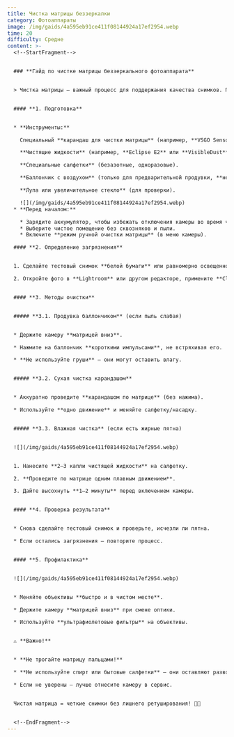 ```yaml
---
title: Чистка матрицы беззеркалки
category: Фотоаппараты
image: /img/gaids/4a595eb91ce411f08144924a17ef2954.webp
time: 20
difficulty: Средне
content: >-
  <!--StartFragment-->


  ### **Гайд по чистке матрицы беззеркального фотоаппарата**


  > Чистка матрицы — важный процесс для поддержания качества снимков. Пыль и грязь на сенсоре проявляются как темные пятна, особенно заметные на закрытых диафрагмах (f/8 и выше).


  #### **1. Подготовка**


  * **Инструменты:**

    Специальный **карандаш для чистки матрицы** (например, **VSGO Sensor Cleaning Pen**).

    **Чистящие жидкости** (например, **Eclipse E2** или **VisibleDust**).

    **Специальные салфетки** (безазотные, одноразовые).

    **Баллончик с воздухом** (только для предварительной продувки, **не использовать компрессор!**).

    **Лупа или увеличительное стекло** (для проверки).

    ![](/img/gaids/4a595eb91ce411f08144924a17ef2954.webp)
  * **Перед началом:**

    * Зарядите аккумулятор, чтобы избежать отключения камеры во время чистки.
    * Выберите чистое помещение без сквозняков и пыли.
    * Включите **режим ручной очистки матрицы** (в меню камеры).

  #### **2. Определение загрязнения**


  1. Сделайте тестовый снимок **белой бумаги** или равномерно освещенной поверхности на **закрытой диафрагме (f/16–f/22)**.

  2. Откройте фото в **Lightroom** или другом редакторе, примените **Clarity +100** и **Exposure -4**, чтобы увидеть пятна.


  #### **3. Методы очистки**


  ##### **3.1. Продувка баллончиком** (если пыль слабая)


  * Держите камеру **матрицей вниз**.

  * Нажмите на баллончик **короткими импульсами**, не встряхивая его.

  * **Не используйте груши** — они могут оставить влагу.


  ##### **3.2. Сухая чистка карандашом**


  * Аккуратно проведите **карандашом по матрице** (без нажима).

  * Используйте **одно движение** и меняйте салфетку/насадку.


  ##### **3.3. Влажная чистка** (если есть жирные пятна)


  ![](/img/gaids/4a595eb91ce411f08144924a17ef2954.webp)


  1. Нанесите **2–3 капли чистящей жидкости** на салфетку.

  2. **Проведите по матрице одним плавным движением**.

  3. Дайте высохнуть **1–2 минуты** перед включением камеры.


  #### **4. Проверка результата**


  * Снова сделайте тестовый снимок и проверьте, исчезли ли пятна.

  * Если остались загрязнения — повторите процесс.


  #### **5. Профилактика**


  ![](/img/gaids/4a595eb91ce411f08144924a17ef2954.webp)


  * Меняйте объективы **быстро и в чистом месте**.

  * Держите камеру **матрицей вниз** при смене оптики.

  * Используйте **ультрафиолетовые фильтры** на объективы.


  ⚠️ **Важно!**


  * **Не трогайте матрицу пальцами!**

  * **Не используйте спирт или бытовые салфетки** — они оставляют разводы.

  * Если не уверены — лучше отнесите камеру в сервис.


  Чистая матрица = четкие снимки без лишнего ретуширования! 📸✨


  <!--EndFragment-->
---
```

